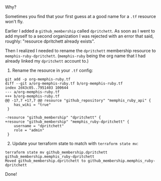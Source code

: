 Why?

Sometimes you find that your first guess at a good name for a `.tf` resource won't fly.

Earlier I added a `github_membership` called `dpritchett`. As soon as I went to add myself to a second organization I was rejected with an error that said, roughly: "resource dpritchett already exists".

Then I realized I needed to rename the `dpritchett` membership resource to `memphis-ruby-dpritchett`. (`memphis-ruby` being the org name that I had already linked my `dpritchett` account to.)

1. Rename the resource in your `.tf` config:

```console
git add -p org-memphis-ruby.tf
diff --git a/org-memphis-ruby.tf b/org-memphis-ruby.tf
index 2d43c05..7951403 100644
--- a/org-memphis-ruby.tf
+++ b/org-memphis-ruby.tf
@@ -17,7 +17,7 @@ resource "github_repository" "memphis_ruby_api" {
 	has_wiki = "true"
 }

-resource "github_membership" "dpritchett" {
+resource "github_membership" "memphis_ruby-dpritchett" {
 	username = "dpritchett"
 	role = "admin"
 }
 ```

 2. Update your terraform state to match with `terraform state mv`:

 ```console
 terraform state mv github_membership.dpritchett github_membership.memphis_ruby-dpritchett
Moved github_membership.dpritchett to github_membership.memphis_ruby-dpritchett
```

Done!